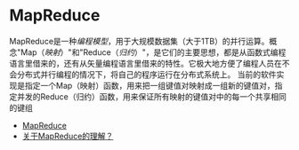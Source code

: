 MapReduce
=====

MapReduce是一种*编程模型*，用于大规模数据集（大于1TB）的并行运算。概念"Map（_映射_）"和"Reduce（_归约_）"，是它们的主要思想，都是从函数式编程语言里借来的，还有从矢量编程语言里借来的特性。它极大地方便了编程人员在不会分布式并行编程的情况下，将自己的程序运行在分布式系统上。 当前的软件实现是指定一个Map（映射）函数，用来把一组键值对映射成一组新的键值对，指定并发的Reduce（归约）函数，用来保证所有映射的键值对中的每一个共享相同的键组





- [MapReduce](https://baike.baidu.com/item/MapReduce)
- [关于MapReduce的理解？](https://www.zhihu.com/question/23345991)